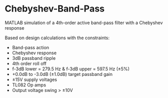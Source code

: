 # Chebyshev-Band-Pass
MATLAB simulation of a 4th-order active band-pass filter with a Chebyshev response

Based on design calculations with the constraints:
- Band-pass action
- Chebyshev response
- 3dB passband ripple
- 4th order roll off
- f-3dB lower = 279.5 Hz & f-3dB upper = 597.5 Hz (±5%)
- +0.0dB to -3.0dB (±1.0dB) target passband gain
- ±15V supply voltages
- TL082 Op amps
- Output voltage swing > ±10V
